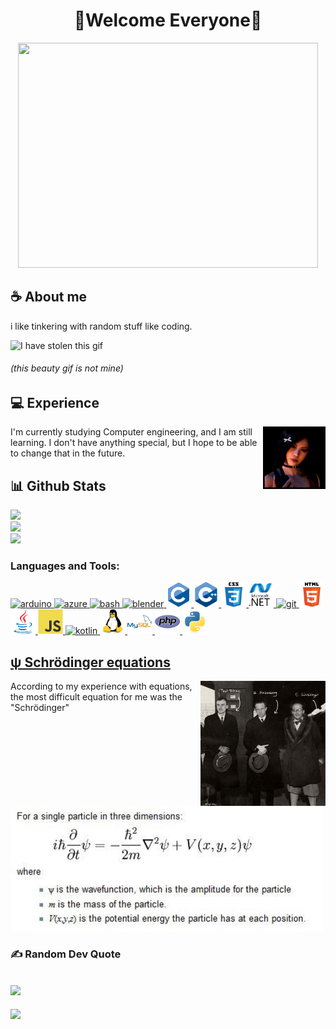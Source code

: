 
<div align="center">
<h1>🌸Welcome Everyone🌸</h1>
<img src="https://media3.giphy.com/media/v1.Y2lkPTc5MGI3NjExZ3RubHYzMGQyZTFrOTdsZmY0NTI5cmZkejFmNm9paG4zeTFvemtwNiZlcD12MV9pbnRlcm5hbF9naWZfYnlfaWQmY3Q9Zw/3o6wO1nlX9tiL0xWx2/giphy.webp" width="480" height="360">
</div>

## **☕ About me**
i like tinkering with random stuff like coding.

![I have stolen this gif](https://c.tenor.com/CwZDbX7DvR8AAAAd/pixel-sakura.gif) 
###### (this beauty gif is not mine)

## **💻 Experience**
<a href="https://github.com/Dikradev"><img align="right" width="100" src="./ada.png"></a>
I'm currently studying Computer engineering, and I am still learning. I don't have anything special, but I hope to be able to change that in the future.


## **📊 Github Stats**
![](https://github-readme-stats.vercel.app/api?username=rorydevella&theme=neon&hide_border=false&include_all_commits=false&count_private=false)<br/>
![](https://github-readme-streak-stats.herokuapp.com/?user=rorydevella&theme=neon&hide_border=false)<br/>
![](https://github-readme-stats.vercel.app/api/top-langs/?username=rorydevella&theme=neon&hide_border=false&include_all_commits=false&count_private=false&layout=compact)


<!---
Dikradev/Dikradev is a ✨ special ✨ repository because its `README.md` (this file) appears on your GitHub profile.
You can click the Preview link to take a look at your changes.
--->

<h3 align="left">Languages and Tools:</h3>
<p align="left"> <a href="https://www.arduino.cc/" target="_blank" rel="noreferrer"> <img src="https://cdn.worldvectorlogo.com/logos/arduino-1.svg" alt="arduino" width="40" height="40"/> </a> <a href="https://azure.microsoft.com/en-in/" target="_blank" rel="noreferrer"> <img src="https://www.vectorlogo.zone/logos/microsoft_azure/microsoft_azure-icon.svg" alt="azure" width="40" height="40"/> </a> <a href="https://www.gnu.org/software/bash/" target="_blank" rel="noreferrer"> <img src="https://www.vectorlogo.zone/logos/gnu_bash/gnu_bash-icon.svg" alt="bash" width="40" height="40"/> </a> <a href="https://www.blender.org/" target="_blank" rel="noreferrer"> <img src="https://download.blender.org/branding/community/blender_community_badge_white.svg" alt="blender" width="40" height="40"/> </a> <a href="https://www.cprogramming.com/" target="_blank" rel="noreferrer"> <img src="https://raw.githubusercontent.com/devicons/devicon/master/icons/c/c-original.svg" alt="c" width="40" height="40"/> </a> <a href="https://www.w3schools.com/cpp/" target="_blank" rel="noreferrer"> <img src="https://raw.githubusercontent.com/devicons/devicon/master/icons/cplusplus/cplusplus-original.svg" alt="cplusplus" width="40" height="40"/> </a> <a href="https://www.w3schools.com/css/" target="_blank" rel="noreferrer"> <img src="https://raw.githubusercontent.com/devicons/devicon/master/icons/css3/css3-original-wordmark.svg" alt="css3" width="40" height="40"/> </a> <a href="https://dotnet.microsoft.com/" target="_blank" rel="noreferrer"> <img src="https://raw.githubusercontent.com/devicons/devicon/master/icons/dot-net/dot-net-original-wordmark.svg" alt="dotnet" width="40" height="40"/> </a> <a href="https://git-scm.com/" target="_blank" rel="noreferrer"> <img src="https://www.vectorlogo.zone/logos/git-scm/git-scm-icon.svg" alt="git" width="40" height="40"/> </a> <a href="https://www.w3.org/html/" target="_blank" rel="noreferrer"> <img src="https://raw.githubusercontent.com/devicons/devicon/master/icons/html5/html5-original-wordmark.svg" alt="html5" width="40" height="40"/> </a> <a href="https://www.java.com" target="_blank" rel="noreferrer"> <img src="https://raw.githubusercontent.com/devicons/devicon/master/icons/java/java-original.svg" alt="java" width="40" height="40"/> </a> <a href="https://developer.mozilla.org/en-US/docs/Web/JavaScript" target="_blank" rel="noreferrer"> <img src="https://raw.githubusercontent.com/devicons/devicon/master/icons/javascript/javascript-original.svg" alt="javascript" width="40" height="40"/> </a> <a href="https://kotlinlang.org" target="_blank" rel="noreferrer"> <img src="https://www.vectorlogo.zone/logos/kotlinlang/kotlinlang-icon.svg" alt="kotlin" width="40" height="40"/> </a> <a href="https://www.linux.org/" target="_blank" rel="noreferrer"> <img src="https://raw.githubusercontent.com/devicons/devicon/master/icons/linux/linux-original.svg" alt="linux" width="40" height="40"/> </a> <a href="https://www.mysql.com/" target="_blank" rel="noreferrer"> <img src="https://raw.githubusercontent.com/devicons/devicon/master/icons/mysql/mysql-original-wordmark.svg" alt="mysql" width="40" height="40"/> </a> <a href="https://www.php.net" target="_blank" rel="noreferrer"> <img src="https://raw.githubusercontent.com/devicons/devicon/master/icons/php/php-original.svg" alt="php" width="40" height="40"/> </a> <a href="https://www.python.org" target="_blank" rel="noreferrer"> <img src="https://raw.githubusercontent.com/devicons/devicon/master/icons/python/python-original.svg" alt="python" width="40" height="40"/> </p>

## ψ Schrödinger equations
<a href="https://github.com/Dikradev"><img align="right" width="200" src="./139.jpg"></a>
According to my experience with equations, the most difficult equation for me was the "Schrödinger"


<a href="https://github.com/Dikradev"><img width="500" src="./image.jpg"></a>


### ✍️ Random Dev Quote
![](https://quotes-github-readme.vercel.app/api?type=horizontal&theme=radical)
---
[![](https://visitcount.itsvg.in/api?id=Dikradev&icon=0&color=0)](https://visitcount.itsvg.in)

